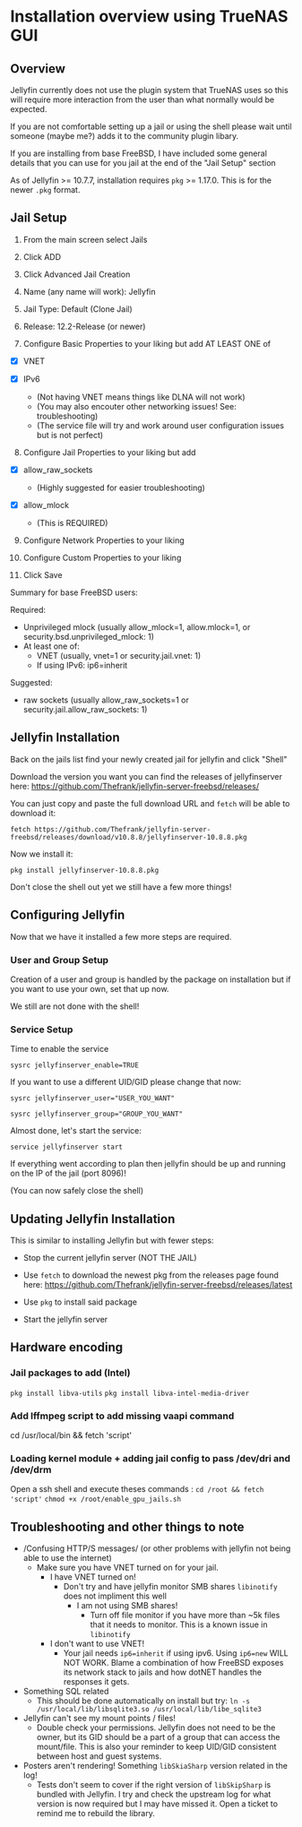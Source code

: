 # Installation overview using TrueNAS GUI
## Overview
Jellyfin currently does not use the plugin system that TrueNAS uses so this will require more interaction from the user than what normally would be expected.

If you are not comfortable setting up a jail or using the shell please wait until someone (maybe me?) adds it to the community plugin libary.

If you are installing from base FreeBSD, I have included some general details that you can use for you jail at the end of the "Jail Setup" section

As of Jellyfin >= 10.7.7, installation requires `pkg` >= 1.17.0. This is for the newer `.pkg` format.

## Jail Setup
1. From the main screen select Jails

2. Click ADD

3. Click Advanced Jail Creation

4. Name (any name will work): Jellyfin

5. Jail Type: Default (Clone Jail)

6. Release: 12.2-Release (or newer)

7. Configure Basic Properties to your liking but add AT LEAST ONE of
- [x] VNET 
- [X] IPv6

  * (Not having VNET means things like DLNA will not work)
  * (You may also encouter other networking issues! See: troubleshooting)
  * (The service file will try and work around user configuration issues but is not perfect)
 
8. Configure Jail Properties to your liking but add
- [x] allow_raw_sockets
  
  * (Highly suggested for easier troubleshooting)
- [x] allow_mlock

  * (This is REQUIRED)

9. Configure Network Properties to your liking

10. Configure Custom Properties to your liking

11. Click Save


Summary for base FreeBSD users:

Required:
- Unprivileged mlock (usually allow_mlock=1, allow.mlock=1, or security.bsd.unprivileged_mlock: 1)
- At least one of:
  - VNET (usually, vnet=1 or security.jail.vnet: 1)
  - If using IPv6: ip6=inherit

Suggested:
- raw sockets (usually allow_raw_sockets=1 or security.jail.allow_raw_sockets: 1)

## Jellyfin Installation

Back on the jails list find your newly created jail for jellyfin and click "Shell"

Download the version you want you can find the releases of jellyfinserver here: https://github.com/Thefrank/jellyfin-server-freebsd/releases/

You can just copy and paste the full download URL and `fetch` will be able to download it:

`fetch https://github.com/Thefrank/jellyfin-server-freebsd/releases/download/v10.8.8/jellyfinserver-10.8.8.pkg`

Now we install it:

`pkg install jellyfinserver-10.8.8.pkg`

Don't close the shell out yet we still have a few more things!

## Configuring Jellyfin

Now that we have it installed a few more steps are required.

### User and Group Setup
Creation of a user and group is handled by the package on installation but if you want to use your own, set that up now.

We still are not done with the shell!

### Service Setup

Time to enable the service

`sysrc jellyfinserver_enable=TRUE`

If you want to use a different UID/GID please change that now:

`sysrc jellyfinserver_user="USER_YOU_WANT"`

`sysrc jellyfinserver_group="GROUP_YOU_WANT"`

Almost done, let's start the service:

`service jellyfinserver start`

If everything went according to plan then jellyfin should be up and running on the IP of the jail (port 8096)!

(You can now safely close the shell)

## Updating Jellyfin Installation

This is similar to installing Jellyfin but with fewer steps:

- Stop the current jellyfin server (NOT THE JAIL)

- Use `fetch` to download the newest pkg from the releases page found here: https://github.com/Thefrank/jellyfin-server-freebsd/releases/latest

- Use `pkg` to install said package

- Start the jellyfin server

## Hardware encoding

### Jail packages to add (Intel)

`pkg install libva-utils`
`pkg install libva-intel-media-driver`

### Add lffmpeg script to add missing vaapi command

cd /usr/local/bin && fetch 'script'

### Loading kernel module + adding jail config to pass /dev/dri and /dev/drm

Open a ssh shell and execute theses commands : 
`cd /root && fetch 'script'`
`chmod +x /root/enable_gpu_jails.sh`

## Troubleshooting and other things to note
- /Confusing HTTP/S messages/ (or other problems with jellyfin not being able to use the internet)
   - Make sure you have VNET turned on for your jail.
     - I have VNET turned on!
       - Don't try and have jellyfin monitor SMB shares `libinotify` does not impliment this well
          - I am not using SMB shares!
             - Turn off file monitor if you have more than ~5k files that it needs to monitor. This is a known issue in `libinotify`
     - I don't want to use VNET!
       - Your jail needs `ip6=inherit` if using ipv6. Using `ip6=new` WILL NOT WORK. Blame a combination of how FreeBSD exposes its network stack to jails and how dotNET handles the responses it gets.
- Something SQL related
  - This should be done automatically on install but try: `ln -s /usr/local/lib/libsqlite3.so /usr/local/lib/libe_sqlite3`
- Jellyfin can't see my mount points / files!
  - Double check your permissions. Jellyfin does not need to be the owner, but its GID should be a part of a group that can access the mount/file. This is also your reminder to keep UID/GID consistent between host and guest systems.
- Posters aren't rendering! Something `libSkiaSharp` version related in the log!
  - Tests don't seem to cover if the right version of `libSkipSharp` is bundled with Jellyfin. I try and check the upstream log for what version is now required but I may have missed it. Open a ticket to remind me to rebuild the library. 
